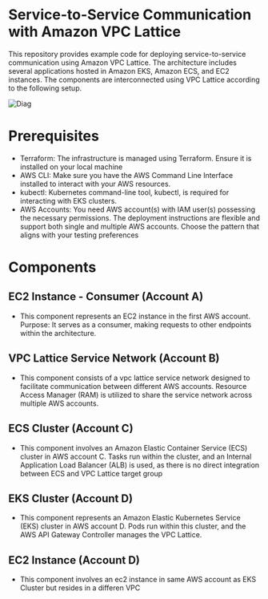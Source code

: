 # Service-to-Service Communication with Amazon VPC Lattice

This repository provides example code for deploying service-to-service communication using Amazon VPC Lattice. The architecture includes several applications hosted in Amazon EKS, Amazon ECS, and EC2 instances. The components are interconnected using VPC Lattice according to the following setup.

![Diag](https://github.com/mdnfr0211/aws-vpc-lattice-infra/assets/55761300/a935b214-f38e-4829-a552-98fdc87ac5c5)


# Prerequisites

- Terraform: The infrastructure is managed using Terraform. Ensure it is installed on your local machine
- AWS CLI: Make sure you have the AWS Command Line Interface installed to interact with your AWS resources.
- kubectl: Kubernetes command-line tool, kubectl, is required for interacting with EKS clusters.
- AWS Accounts: You need AWS account(s) with IAM user(s) possessing the necessary permissions. The deployment instructions are flexible and support both single and multiple AWS accounts. Choose the pattern that aligns with your testing preferences


# Components

## EC2 Instance - Consumer (Account A)

- This component represents an EC2 instance in the first AWS account. Purpose: It serves as a consumer, making requests to other endpoints within the architecture.

## VPC Lattice Service Network (Account B)

- This component consists of a vpc lattice service network designed to facilitate communication between different AWS accounts. Resource Access Manager (RAM) is utilized to share the service network across multiple AWS accounts.

## ECS Cluster (Account C)

- This component involves an Amazon Elastic Container Service (ECS) cluster in AWS account C. Tasks run within the cluster, and an Internal Application Load Balancer (ALB) is used, as there is no direct integration between ECS and VPC Lattice target group

## EKS Cluster (Account D)

- This component represents an Amazon Elastic Kubernetes Service (EKS) cluster in AWS account D. Pods run within this cluster, and the AWS API Gateway Controller manages the VPC Lattice.

## EC2 Instance (Account D)

- This component involves an ec2 instance in same AWS account as EKS Cluster but resides in a differen VPC
